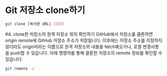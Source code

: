 # Git 저장소 clone하기

```bash
git clone [복사한 URL] [DIR]
```

#4. clone한 저장소의 원격 저장소 위치 확인하기
GitHub에서 저장소를 클론하면 origin remote에 GitHub 저장소 주소가 저장됩니다. 이후에는 저장소 주소를 지정하지 않더라도 origin이라는 이름으로 원격 저장소의 내용을 fetch해오거나, 로컬 변경사항을 push할 수 있습니다. 
아래 명령어를 통해 클론한 저장소의 remote 정보를 확인할 수 있습니다. 

```bash
git remote -v
```